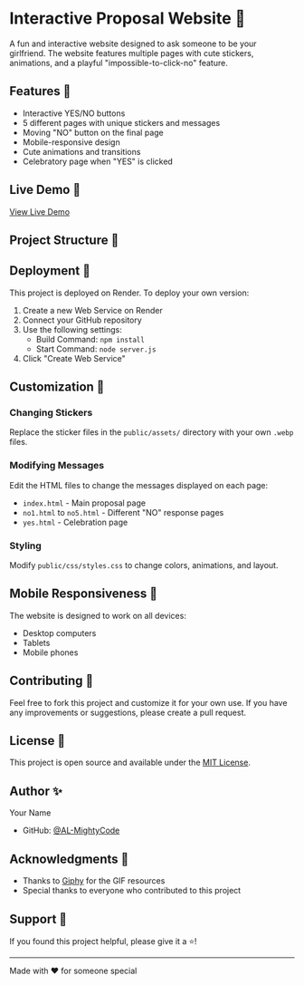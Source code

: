 # Interactive Proposal Website 💝

A fun and interactive website designed to ask someone to be your girlfriend. The website features multiple pages with cute stickers, animations, and a playful "impossible-to-click-no" feature.

## Features 🌟

- Interactive YES/NO buttons
- 5 different pages with unique stickers and messages
- Moving "NO" button on the final page
- Mobile-responsive design
- Cute animations and transitions
- Celebratory page when "YES" is clicked

## Live Demo 🚀

[View Live Demo](https://myproposeto.onrender.com)

## Project Structure 📁 

## Deployment 🚀

This project is deployed on Render. To deploy your own version:

1. Create a new Web Service on Render
2. Connect your GitHub repository
3. Use the following settings:
   - Build Command: `npm install`
   - Start Command: `node server.js`
4. Click "Create Web Service"

## Customization 🎨

### Changing Stickers
Replace the sticker files in the `public/assets/` directory with your own `.webp` files.

### Modifying Messages
Edit the HTML files to change the messages displayed on each page:
- `index.html` - Main proposal page
- `no1.html` to `no5.html` - Different "NO" response pages
- `yes.html` - Celebration page

### Styling
Modify `public/css/styles.css` to change colors, animations, and layout.

## Mobile Responsiveness 📱

The website is designed to work on all devices:
- Desktop computers
- Tablets
- Mobile phones

## Contributing 🤝

Feel free to fork this project and customize it for your own use. If you have any improvements or suggestions, please create a pull request.

## License 📄

This project is open source and available under the [MIT License](LICENSE).

## Author ✨

Your Name
- GitHub: [@AL-MightyCode](https://github.com/AL-MightyCode)

## Acknowledgments 🙏

- Thanks to [Giphy](https://giphy.com) for the GIF resources
- Special thanks to everyone who contributed to this project

## Support 💖

If you found this project helpful, please give it a ⭐️!

---

Made with ❤️ for someone special 
